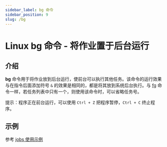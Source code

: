 ```yaml
---
sidebar_label: bg 命令
sidebar_position: 9
slug: /bg
---
```


# Linux bg 命令 - 将作业置于后台运行



## 介绍

**bg** 命令用于将作业放到后台运行，使前台可以执行其他任务。该命令的运行效果与在指令后面添加符号 `&` 的效果是相同的，都是将其放到系统后台执行。与 [fg](/linux-command/fg) 命令一样，若任务列表中只有一个，则使用该命令时，可以省略任务号。

提示：程序正在前台运行，可以使用 `Ctrl + Z` 把程序暂停，`Ctrl + C` 终止程序。



## 示例

参考 [jobs 使用示例](/linux-command/jobs)

